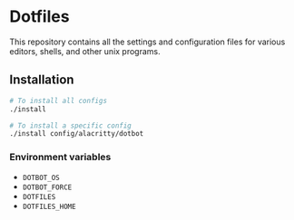 # Dotfiles

This repository contains all the settings and configuration files for various
editors, shells, and other unix programs.

## Installation

```bash
# To install all configs
./install

# To install a specific config
./install config/alacritty/dotbot
```

### Environment variables

- `DOTBOT_OS`
- `DOTBOT_FORCE`
- `DOTFILES`
- `DOTFILES_HOME`
